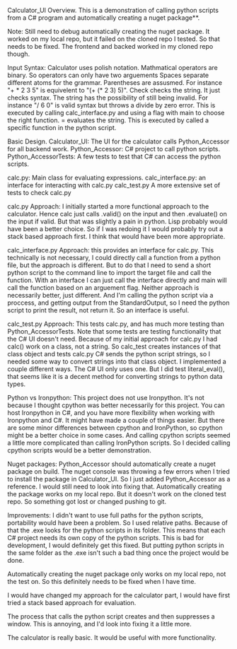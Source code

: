 Calculator_UI
Overview. This is a demonstration of calling python scripts from a C# program and automatically creating a nuget package**.

Note: Still need to debug automatically creating the nuget package. It worked on my local repo, but it failed on the cloned repo I tested. So that needs to be fixed. The frontend and backed worked in my cloned repo though.

Input Syntax: Calculator uses polish notation. Mathmatical operators are binary. So operators can only have two arguements Spaces separate different atoms for the grammar. Parentheses are assusmed. For instance "+ * 2 3 5" is equivelent to "(+ (* 2 3) 5)". Check checks the string. It just checks syntax. The string has the possibility of still being invalid. For instance "/ 6 0" is valid syntax but throws a divide by zero error. This is executed by calling calc_interface.py and using a flag with main to choose the right function. = evaluates the string. This is executed by called a specific function in the python script.

Basic Design. Calculator_UI: The UI for the calculator calls Python_Accessor for all backend work. Python_Accessor: C# project to call python scripts. Python_AccessorTests: A few tests to test that C# can access the python scripts.

calc.py: Main class for evaluating expressions. calc_interface.py: an interface for interacting with calc.py calc_test.py A more extensive set of tests to check calc.py

calc.py Approach: I initially started a more functional approach to the calculator. Hence calc just calls .valid() on the input and then .evaluate() on the input if valid. But that was slightly a pain in python. Lisp probably would have been a better choice. So if I was redoing it I would probably try out a stack based approach first. I think that would have been more appropriate.

calc_interface.py Approach: this provides an interface for calc.py. This technically is not necessary, I could directly call a function from a python file, but the approach is different. But to do that I need to send a short python script to the command line to import the target file and call the function. With an interface I can just call the interface directly and main will call the function based on an arguement flag. Neither approach is necessarily better, just different. And I'm calling the python script via a proccess, and getting output from the StandardOutput, so I need the python script to print the result, not return it. So an interface is useful.

calc_test.py Approach: This tests calc.py, and has much more testing than Python_AccessorTests. Note that some tests are testing functionality that the C# UI doesn't need. Because of my initial approach for calc.py I had calc() work on a class, not a string. So calc_test creates instances of that class object and tests calc.py C# sends the python script strings, so I needed some way to convert strings into that class object. I implemented a couple different ways. The C# UI only uses one. But I did test literal_eval(), that seems like it is a decent method for converting strings to python data types.

Python vs Ironpython: This project does not use Ironpython. It's not because I thought cpython was better necessarily for this project. You can host Ironpython in C#, and you have more flexibility when working with Ironpython and C#. It might have made a couple of things easier. But there are some minor differences between cpython and IronPython, so cpython might be a better choice in some cases. And calling cpython scripts seemed a little more complicated than calling IronPython scripts. So I decided calling cpython scripts would be a better demonstration.

Nuget packages: Python_Accessor should automatically create a nuget package on build. The nuget console was throwing a few errors when I tried to install the package in Calculator_UI. So I just added Python_Accessor as a reference. I would still need to look into fixing that. Automatically creating the package works on my local repo. But it doesn't work on the cloned test repo. So something got lost or changed pushing to git.

Improvements: I didn't want to use full paths for the python scripts, portability would have been a problem. So I used relative paths. Because of that the .exe looks for the python scripts in its folder. This means that each C# project needs its own copy of the python scripts. This is bad for development, I would definitely get this fixed. But putting python scripts in the same folder as the .exe isn't such a bad thing once the project would be done.

Automatically creating the nuget package only works on my local repo, not the test on. So this definitely needs to be fixed when I have time.

I would have changed my approach for the calculator part, I would have first tried a stack based approach for evaluation.

The process that calls the python script creates and then suppresses a window. This is annoying, and I'd look into fixing it a little more.

The calculator is really basic. It would be useful with more functionality.